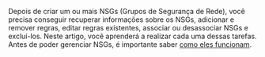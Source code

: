 Depois de criar um ou mais NSGs (Grupos de Segurança de Rede), você precisa conseguir recuperar informações sobre os NSGs, adicionar e remover regras, editar regras existentes, associar ou desassociar NSGs e excluí-los. Neste artigo, você aprenderá a realizar cada uma dessas tarefas. Antes de poder gerenciar NSGs, é importante saber [como eles funcionam](../articles/virtual-network/virtual-networks-nsg.md). 

